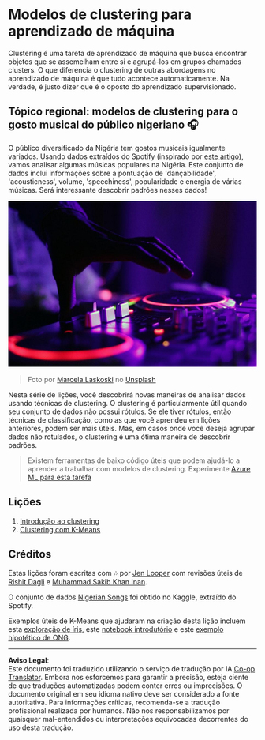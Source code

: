<!--
CO_OP_TRANSLATOR_METADATA:
{
  "original_hash": "b28a3a4911584062772c537b653ebbc7",
  "translation_date": "2025-08-29T20:52:39+00:00",
  "source_file": "5-Clustering/README.md",
  "language_code": "br"
}
-->
# Modelos de clustering para aprendizado de máquina

Clustering é uma tarefa de aprendizado de máquina que busca encontrar objetos que se assemelham entre si e agrupá-los em grupos chamados clusters. O que diferencia o clustering de outras abordagens no aprendizado de máquina é que tudo acontece automaticamente. Na verdade, é justo dizer que é o oposto do aprendizado supervisionado.

## Tópico regional: modelos de clustering para o gosto musical do público nigeriano 🎧

O público diversificado da Nigéria tem gostos musicais igualmente variados. Usando dados extraídos do Spotify (inspirado por [este artigo](https://towardsdatascience.com/country-wise-visual-analysis-of-music-taste-using-spotify-api-seaborn-in-python-77f5b749b421)), vamos analisar algumas músicas populares na Nigéria. Este conjunto de dados inclui informações sobre a pontuação de 'dançabilidade', 'acousticness', volume, 'speechiness', popularidade e energia de várias músicas. Será interessante descobrir padrões nesses dados!

![Um toca-discos](../../../translated_images/turntable.f2b86b13c53302dc106aa741de9dc96ac372864cf458dd6f879119857aab01da.br.jpg)

> Foto por <a href="https://unsplash.com/@marcelalaskoski?utm_source=unsplash&utm_medium=referral&utm_content=creditCopyText">Marcela Laskoski</a> no <a href="https://unsplash.com/s/photos/nigerian-music?utm_source=unsplash&utm_medium=referral&utm_content=creditCopyText">Unsplash</a>
  
Nesta série de lições, você descobrirá novas maneiras de analisar dados usando técnicas de clustering. O clustering é particularmente útil quando seu conjunto de dados não possui rótulos. Se ele tiver rótulos, então técnicas de classificação, como as que você aprendeu em lições anteriores, podem ser mais úteis. Mas, em casos onde você deseja agrupar dados não rotulados, o clustering é uma ótima maneira de descobrir padrões.

> Existem ferramentas de baixo código úteis que podem ajudá-lo a aprender a trabalhar com modelos de clustering. Experimente [Azure ML para esta tarefa](https://docs.microsoft.com/learn/modules/create-clustering-model-azure-machine-learning-designer/?WT.mc_id=academic-77952-leestott)

## Lições

1. [Introdução ao clustering](1-Visualize/README.md)
2. [Clustering com K-Means](2-K-Means/README.md)

## Créditos

Estas lições foram escritas com 🎶 por [Jen Looper](https://www.twitter.com/jenlooper) com revisões úteis de [Rishit Dagli](https://rishit_dagli) e [Muhammad Sakib Khan Inan](https://twitter.com/Sakibinan).

O conjunto de dados [Nigerian Songs](https://www.kaggle.com/sootersaalu/nigerian-songs-spotify) foi obtido no Kaggle, extraído do Spotify.

Exemplos úteis de K-Means que ajudaram na criação desta lição incluem esta [exploração de íris](https://www.kaggle.com/bburns/iris-exploration-pca-k-means-and-gmm-clustering), este [notebook introdutório](https://www.kaggle.com/prashant111/k-means-clustering-with-python) e este [exemplo hipotético de ONG](https://www.kaggle.com/ankandash/pca-k-means-clustering-hierarchical-clustering).

---

**Aviso Legal**:  
Este documento foi traduzido utilizando o serviço de tradução por IA [Co-op Translator](https://github.com/Azure/co-op-translator). Embora nos esforcemos para garantir a precisão, esteja ciente de que traduções automatizadas podem conter erros ou imprecisões. O documento original em seu idioma nativo deve ser considerado a fonte autoritativa. Para informações críticas, recomenda-se a tradução profissional realizada por humanos. Não nos responsabilizamos por quaisquer mal-entendidos ou interpretações equivocadas decorrentes do uso desta tradução.